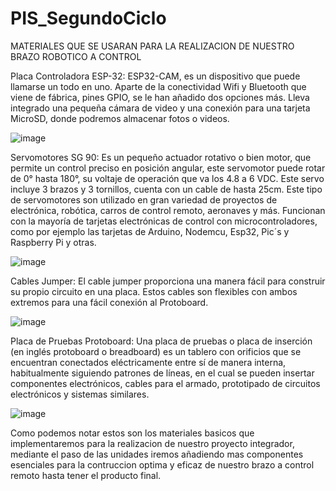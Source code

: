 # PIS_SegundoCiclo





MATERIALES QUE SE USARAN PARA LA REALIZACION DE NUESTRO BRAZO ROBOTICO A CONTROL 

Placa Controladora ESP-32: ESP32-CAM, es un dispositivo que puede llamarse un todo en uno. Aparte de la conectividad Wifi y Bluetooth que viene de fábrica, pines GPIO, se le han añadido dos opciones más. 
Lleva integrado una pequeña cámara de video y una conexión para una tarjeta MicroSD, donde podremos almacenar fotos o videos.

![image](https://github.com/PacchaDavid/Grupo_5/assets/166523336/4a062ce2-a50e-4b93-b739-308836418ee4)


Servomotores SG 90: Es un pequeño actuador rotativo o bien motor, que permite un control preciso en posición angular, este servomotor puede rotar de 0° hasta 180°, su voltaje de operación que va los 4.8 a 6 VDC. Este servo incluye 3 brazos y 3 tornillos, cuenta con un cable de hasta 25cm.
Este tipo de servomotores son utilizado en gran variedad de proyectos de electrónica, robótica, carros de control remoto, aeronaves y más. Funcionan con la mayoría de tarjetas electrónicas de control con microcontroladores, como por ejemplo las tarjetas de Arduino, Nodemcu, Esp32, Pic´s y Raspberry Pi y otras.


![image](https://github.com/PacchaDavid/Grupo_5/assets/166523336/fa37ea5c-3d80-4bce-8717-e1b491c27acd)


Cables Jumper: El cable jumper proporciona una manera fácil para construir su propio circuito en una placa. Estos cables son flexibles con ambos extremos para una fácil conexión al Protoboard.


![image](https://github.com/PacchaDavid/Grupo_5/assets/166523336/380f8275-e4ff-4721-b57b-4332a6b4dda1)


Placa de Pruebas Protoboard: Una placa de pruebas o placa de inserción (en inglés protoboard o breadboard) es un tablero con orificios que se encuentran conectados eléctricamente entre sí de manera interna, habitualmente siguiendo patrones de líneas, en el cual se pueden insertar componentes electrónicos, cables para el armado, prototipado de circuitos electrónicos y sistemas similares.


![image](https://github.com/PacchaDavid/Grupo_5/assets/166523336/b1ce0bbc-0b43-4715-880d-45891b2030a5)


Como podemos notar estos son los materiales basicos que implementaremos para la realizacion de nuestro proyecto integrador, mediante el paso de las unidades iremos añadiendo mas componentes esenciales para la contruccion optima y eficaz de nuestro brazo a control remoto hasta tener el producto final.







